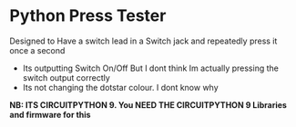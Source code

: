 # Python Press Tester

Designed to Have a switch lead in a Switch jack and repeatedly press it once a second

- Its outputting Switch On/Off But I dont think Im actually pressing the switch output correctly 
- Its not changing the dotstar colour. I dont know why

**NB: ITS CIRCUITPYTHON 9. You NEED THE CIRCUITPYTHON 9 Libraries and firmware for this**